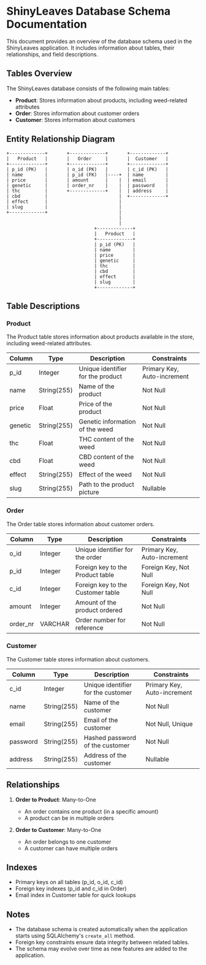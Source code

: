 # ShinyLeaves Database Schema Documentation

This document provides an overview of the database schema used in the ShinyLeaves application. It includes information about tables, their relationships, and field descriptions.

## Tables Overview

The ShinyLeaves database consists of the following main tables:

- **Product**: Stores information about products, including weed-related attributes
- **Order**: Stores information about customer orders
- **Customer**: Stores information about customers

## Entity Relationship Diagram

```
+-------------+       +-------------+       +-------------+
|   Product   |       |   Order     |       |  Customer   |
+-------------+       +-------------+       +-------------+
| p_id (PK)   |       | o_id (PK)   |       | c_id (PK)   |
| name        |       | p_id (FK)   |----+  | name        |
| price       |       | amount      |    |  | email       |
| genetic     |       | order_nr    |    |  | password    |
| thc         |       +-------------+    |  | address     |
| cbd         |                          |  +-------------+
| effect      |                          |
| slug        |                          |
+-------------+                          |
                                         |
                                         |
                                +-------------+
                                |   Product   |
                                +-------------+
                                | p_id (PK)   |
                                | name        |
                                | price       |
                                | genetic     |
                                | thc         |
                                | cbd         |
                                | effect      |
                                | slug        |
                                +-------------+
```

## Table Descriptions

### Product

The Product table stores information about products available in the store, including weed-related attributes.

| Column | Type | Description | Constraints |
|--------|------|-------------|------------|
| p_id | Integer | Unique identifier for the product | Primary Key, Auto-increment |
| name | String(255) | Name of the product | Not Null |
| price | Float | Price of the product | Not Null |
| genetic | String(255) | Genetic information of the weed | Not Null |
| thc | Float | THC content of the weed | Not Null |
| cbd | Float | CBD content of the weed | Not Null |
| effect | String(255) | Effect of the weed | Not Null |
| slug | String(255) | Path to the product picture | Nullable |

### Order

The Order table stores information about customer orders.

| Column | Type | Description | Constraints |
|--------|------|-------------|------------|
| o_id | Integer | Unique identifier for the order | Primary Key, Auto-increment |
| p_id | Integer | Foreign key to the Product table | Foreign Key, Not Null |
| c_id | Integer | Foreign key to the Customer table | Foreign Key, Not Null |
| amount | Integer | Amount of the product ordered | Not Null |
| order_nr | VARCHAR | Order number for reference | Not Null |

### Customer

The Customer table stores information about customers.

| Column | Type | Description | Constraints |
|--------|------|-------------|------------|
| c_id | Integer | Unique identifier for the customer | Primary Key, Auto-increment |
| name | String(255) | Name of the customer | Not Null |
| email | String(255) | Email of the customer | Not Null, Unique |
| password | String(255) | Hashed password of the customer | Not Null |
| address | String(255) | Address of the customer | Nullable |

## Relationships

1. **Order to Product**: Many-to-One
   - An order contains one product (in a specific amount)
   - A product can be in multiple orders

2. **Order to Customer**: Many-to-One
   - An order belongs to one customer
   - A customer can have multiple orders

## Indexes

- Primary keys on all tables (p_id, o_id, c_id)
- Foreign key indexes (p_id and c_id in Order)
- Email index in Customer table for quick lookups

## Notes

- The database schema is created automatically when the application starts using SQLAlchemy's `create_all` method.
- Foreign key constraints ensure data integrity between related tables.
- The schema may evolve over time as new features are added to the application.
